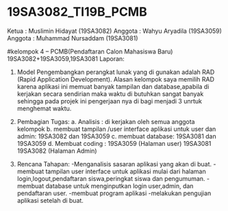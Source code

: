 # 19SA3082_TI19B_PCMB
Ketua : Muslimin Hidayat (19SA3082)
Anggota : Wahyu Aryadila (19SA3059)
Anggota : Muhammad Nursaddam (19SA3081)

#kelompok 4 – PCMB(Pendaftaran Calon Mahasiswa Baru) 19SA3082+19SA3059,19SA3081
Laporan:

1.	Model Pengembangkan perangkat lunak yang di gunakan adalah RAD (Rapid Application Development). Alasan kelompok saya memilih RAD karena aplikasi ini memuat banyak tampilan dan database,apabila di kerjakan secara sendirian maka waktu di butuhkan sangat banyak sehingga pada projek ini pengerjaan nya di bagi menjadi 3 unrtuk menghemat waktu.

2.	Pembagian Tugas:
a. Analisis : di kerjakan oleh semua anggota kelompok
b. membuat tampilan /user interface aplikasi untuk user dan admin: 19SA3082 dan 19SA3059
c. membuat database: 19SA3081 dan 19SA3059
d. Membuat coding :
19SA3059 (Halaman user)
19SA3081 19SA3082 (Halaman Admin)

3.	Rencana Tahapan:
-Menganalisis sasaran aplikasi yang akan di buat.
-membuat tampilan user interface untuk aplikasi mulai dari halaman login,logout,pendaftaran siswa,peringkat siswa dan pengumuman. 
-membuat database untuk menginputkan login user,admin, dan pendaftaran user.
-membuat program aplikasi
-melakukan pengujian aplikasi setelah di buat.
